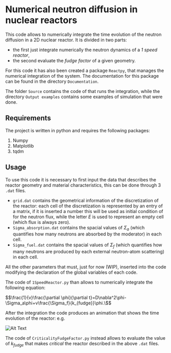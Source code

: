 # Numerical neutron diffusion in nuclear reactors
This code allows to numerically integrate the time evolution of the neutron diffusion in a 2D nuclear reactor. It is divided in two parts:
- the first just integrate numerically the neutron dynamics of a _1 speed reactor_,
- the second evaluate the _fudge factor_ of a given geometry.

For this code it has also been created a package `Reactpy`, that manages the numerical integration of the system. The documentation for this package can be found in the directory `Documentation`. 

The folder `Source` contains the code of that runs the integration, while the directory `Output examples` contains some examples of simulation that were done.
## Requirements
The project is written in python and requires the following packages:
1. Numpy
2. Matplotlib
3. tqdm

## Usage
To use this code it is necessary to first input the data that describes the reactor geometry and material characteristics, this can be done through 3 `.dat` files.
- `grid.dat` contains the geometrical information of the discretization of the reactor: each cell of the discretization is represented by an entry of a matrix, if it is inserted a number this will be used as initial condition of for the neutron flux, while the letter _E_ is used to represent an empty cell (which flux is always zero).
- `Sigma_absorption.dat` contains the spacial values of $\Sigma_a$ (which quantifies how many neutrons are absorbed by the moderator) in each cell.
- `Sigma_fuel.dat` contains the spacial values of $\Sigma_f$ (which quantifies how many neutrons are produced by each external neutron-atom scattering) in each cell.

All the other parameters that must, just for now (WIP), inserted into the code modifying the declaration of the global variables of each code.

The code of `1SpeedReactor.py` than allows to numerically integrate the following equation:

$$\frac{1}{v}\frac{\partial \phi}{\partial t}=D\nabla^2\phi-\Sigma_a\phi+v\frac{\Sigma_f}{k_{fudge}}\phi.\$$

After the integration the code produces an animation that shows the time evolution of the reactor: e.g.

![Alt Text](https://github.com/MorelliLuca/Neutron-diffusion/blob/master/Output%20examples/filename.gif?raw=true)

The code of `CriticalityFudgeFactor.py` instead allows to evaluate the value of $k_{fudge}$ that makes _critical_ the reactor described in the above `.dat` files.


